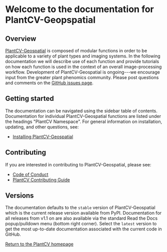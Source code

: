 # Welcome to the documentation for PlantCV-Geopspatial

## Overview

[PlantCV-Geospatial](https://github.com/danforthcenter/plantcv-geospatial) is composed of modular functions in order to be applicable to a 
variety of plant types and imaging systems. In the following documentation we will describe use of each function and 
provide tutorials on how each function is used in the context of an overall image-processing workflow. Development of 
PlantCV-Geospatial is ongoing---we encourage input from the greater plant phenomics community. Please post questions and comments 
on the [GitHub issues page](https://github.com/danforthcenter/plantcv-geospatial/issues).

## Getting started

The documentation can be navigated using the sidebar table of contents. Documentation for individual PlantCV-Geospatial functions
are listed under the headings "PlantCV Namespace". For general information on installation,
updating, and other questions, see:

* [Installing PlantCV-Geospatial](installation.md)

## Contributing 

If you are interested in contributing to PlantCV-Geospatial, please see:

* [Code of Conduct](CODE_OF_CONDUCT.md)
* [PlantCV Contributing Guide](https://plantcv.readthedocs.io/en/latest/CONTRIBUTING/)

## Versions

The documentation defaults to the `stable` version of PlantCV-Geospatial which is the current release version available from
PyPI. Documentation for all releases from v1.1 on are also available via the standard Read the Docs 
popup/pulldown menu (bottom right corner). Select the `latest` version to get the most up-to-date documentation
associated with the current code in GitHub.

[Return to the PlantCV homepage](https://plantcv.org)
